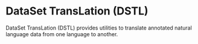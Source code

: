# DataSet TransLation (DSTL)

DataSet TransLation (DSTL) provides utilities to translate annotated natural language data from one language to another.